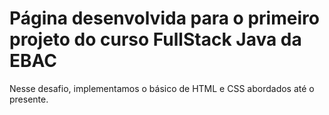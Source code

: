 <h1>Página desenvolvida para o primeiro projeto do curso FullStack Java da EBAC</h1>

Nesse desafio, implementamos o básico de HTML e CSS abordados até o presente.

